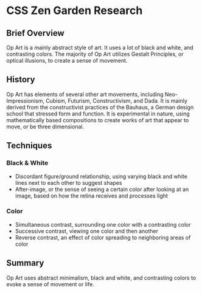 # CSS Zen Garden Research


## Brief Overview

Op Art is a mainly abstract style of art. It uses a lot of black and white, and contrasting colors. The majority of Op Art utilizes Gestalt Principles, or optical illusions, to create a sense of movement.


## History

Op Art has elements of several other art movements, including Neo-Impressionism, Cubism, Futurism, Constructivism, and Dada. It is mainly derived from the constructivist practices of the Bauhaus, a German design school that stressed form and function. It is experimental in nature, using mathematically based compositions to create works of art that appear to move, or be three dimensional.


## Techniques

### Black & White
- Discordant figure/ground relationship, using varying black and white lines next to each other to suggest shapes
- After-image, or the sense of seeing a certain color after looking at an image, based on how the retina receives and processes light

### Color
- Simultaneous contrast, surrounding one color with a contrasting color
- Successive contrast, viewing one color and then another
- Reverse contrast, an effect of color spreading to neighboring areas of color


## Summary

Op Art uses abstract minimalism, black and white, and contrasting colors to evoke a sense of movement or life.